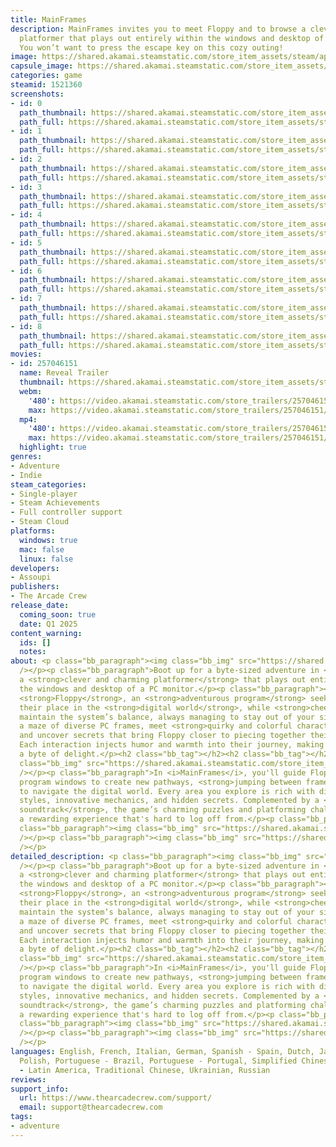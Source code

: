 ```yaml
---
title: MainFrames
description: MainFrames invites you to meet Floppy and to browse a clever and charming
  platformer that plays out entirely within the windows and desktop of a PC monitor.
  You won’t want to press the escape key on this cozy outing!
image: https://shared.akamai.steamstatic.com/store_item_assets/steam/apps/1521360/header.jpg?t=1732724619
capsule_image: https://shared.akamai.steamstatic.com/store_item_assets/steam/apps/1521360/0429de754d5bed6f48d4465a104277d10a7c653f/capsule_231x87.jpg?t=1732724619
categories: game
steamid: 1521360
screenshots:
- id: 0
  path_thumbnail: https://shared.akamai.steamstatic.com/store_item_assets/steam/apps/1521360/ss_26d0662351182f0b0eb7ed4fd8fc2914fa129487.600x338.jpg?t=1732724619
  path_full: https://shared.akamai.steamstatic.com/store_item_assets/steam/apps/1521360/ss_26d0662351182f0b0eb7ed4fd8fc2914fa129487.1920x1080.jpg?t=1732724619
- id: 1
  path_thumbnail: https://shared.akamai.steamstatic.com/store_item_assets/steam/apps/1521360/ss_b246d12dc61c9b2241ceffaf6867e53365cf8be0.600x338.jpg?t=1732724619
  path_full: https://shared.akamai.steamstatic.com/store_item_assets/steam/apps/1521360/ss_b246d12dc61c9b2241ceffaf6867e53365cf8be0.1920x1080.jpg?t=1732724619
- id: 2
  path_thumbnail: https://shared.akamai.steamstatic.com/store_item_assets/steam/apps/1521360/ss_c74f8b3f694d90f49ddc54148d4cac11a55a9769.600x338.jpg?t=1732724619
  path_full: https://shared.akamai.steamstatic.com/store_item_assets/steam/apps/1521360/ss_c74f8b3f694d90f49ddc54148d4cac11a55a9769.1920x1080.jpg?t=1732724619
- id: 3
  path_thumbnail: https://shared.akamai.steamstatic.com/store_item_assets/steam/apps/1521360/ss_c7d4f0bb350b97a29d13b9874eff8e93a7252146.600x338.jpg?t=1732724619
  path_full: https://shared.akamai.steamstatic.com/store_item_assets/steam/apps/1521360/ss_c7d4f0bb350b97a29d13b9874eff8e93a7252146.1920x1080.jpg?t=1732724619
- id: 4
  path_thumbnail: https://shared.akamai.steamstatic.com/store_item_assets/steam/apps/1521360/ss_bd0b03bffede2c0e23bc19c77a1c0905d050e415.600x338.jpg?t=1732724619
  path_full: https://shared.akamai.steamstatic.com/store_item_assets/steam/apps/1521360/ss_bd0b03bffede2c0e23bc19c77a1c0905d050e415.1920x1080.jpg?t=1732724619
- id: 5
  path_thumbnail: https://shared.akamai.steamstatic.com/store_item_assets/steam/apps/1521360/ss_e2538881d058e018c9b3c14c0039c6d44fb3618a.600x338.jpg?t=1732724619
  path_full: https://shared.akamai.steamstatic.com/store_item_assets/steam/apps/1521360/ss_e2538881d058e018c9b3c14c0039c6d44fb3618a.1920x1080.jpg?t=1732724619
- id: 6
  path_thumbnail: https://shared.akamai.steamstatic.com/store_item_assets/steam/apps/1521360/ss_058acca212b441f106427cef7fffc396fcc7169d.600x338.jpg?t=1732724619
  path_full: https://shared.akamai.steamstatic.com/store_item_assets/steam/apps/1521360/ss_058acca212b441f106427cef7fffc396fcc7169d.1920x1080.jpg?t=1732724619
- id: 7
  path_thumbnail: https://shared.akamai.steamstatic.com/store_item_assets/steam/apps/1521360/ss_56f9875edfc5a718d1d744ac12d52b68ee0caecd.600x338.jpg?t=1732724619
  path_full: https://shared.akamai.steamstatic.com/store_item_assets/steam/apps/1521360/ss_56f9875edfc5a718d1d744ac12d52b68ee0caecd.1920x1080.jpg?t=1732724619
- id: 8
  path_thumbnail: https://shared.akamai.steamstatic.com/store_item_assets/steam/apps/1521360/ss_88e06c39e28a85910e946302b47deb74000143ae.600x338.jpg?t=1732724619
  path_full: https://shared.akamai.steamstatic.com/store_item_assets/steam/apps/1521360/ss_88e06c39e28a85910e946302b47deb74000143ae.1920x1080.jpg?t=1732724619
movies:
- id: 257046151
  name: Reveal Trailer
  thumbnail: https://shared.akamai.steamstatic.com/store_item_assets/steam/apps/257046151/movie.293x165.jpg?t=1723737164
  webm:
    '480': https://video.akamai.steamstatic.com/store_trailers/257046151/movie480_vp9.webm?t=1723737164
    max: https://video.akamai.steamstatic.com/store_trailers/257046151/movie_max_vp9.webm?t=1723737164
  mp4:
    '480': https://video.akamai.steamstatic.com/store_trailers/257046151/movie480.mp4?t=1723737164
    max: https://video.akamai.steamstatic.com/store_trailers/257046151/movie_max.mp4?t=1723737164
  highlight: true
genres:
- Adventure
- Indie
steam_categories:
- Single-player
- Steam Achievements
- Full controller support
- Steam Cloud
platforms:
  windows: true
  mac: false
  linux: false
developers:
- Assoupi
publishers:
- The Arcade Crew
release_date:
  coming_soon: true
  date: Q1 2025
content_warning:
  ids: []
  notes:
about: <p class="bb_paragraph"><img class="bb_img" src="https://shared.akamai.steamstatic.com/store_item_assets/steam/apps/1521360/extras/logo03_opti.gif?t=1732724619"
  /></p><p class="bb_paragraph">Boot up for a byte-sized adventure in <i>MainFrames</i>,
  a <strong>clever and charming platformer</strong> that plays out entirely within
  the windows and desktop of a PC monitor.</p><p class="bb_paragraph"></p><p class="bb_paragraph">Join
  <strong>Floppy</strong>, an <strong>adventurous program</strong> seeking to find
  their place in the <strong>digital world</strong>, while <strong>cheeky daemons</strong>
  maintain the system’s balance, always managing to stay out of your sight. Navigate
  a maze of diverse PC frames, meet <strong>quirky and colorful characters</strong>,
  and uncover secrets that bring Floppy closer to piecing together their function.
  Each interaction injects humor and warmth into their journey, making every moment
  a byte of delight.</p><h2 class="bb_tag"></h2><h2 class="bb_tag"></h2><p class="bb_paragraph"><img
  class="bb_img" src="https://shared.akamai.steamstatic.com/store_item_assets/steam/apps/1521360/extras/DaemonsOP_opti.gif?t=1732724619"
  /></p><p class="bb_paragraph">In <i>MainFrames</i>, you'll guide Floppy by rearranging
  program windows to create new pathways, <strong>jumping between frames</strong>
  to navigate the digital world. Every area you explore is rich with distinct visual
  styles, innovative mechanics, and hidden secrets. Complemented by a <strong>micro-chill
  soundtrack</strong>, the game’s charming puzzles and platforming challenges provide
  a rewarding experience that's hard to log off from.</p><p class="bb_paragraph"></p><p
  class="bb_paragraph"><img class="bb_img" src="https://shared.akamai.steamstatic.com/store_item_assets/steam/apps/1521360/extras/TxtFuckedUp.png?t=1732724619"
  /></p><p class="bb_paragraph"><img class="bb_img" src="https://shared.akamai.steamstatic.com/store_item_assets/steam/apps/1521360/extras/Hero_Danse2.gif?t=1732724619"
  /></p>
detailed_description: <p class="bb_paragraph"><img class="bb_img" src="https://shared.akamai.steamstatic.com/store_item_assets/steam/apps/1521360/extras/logo03_opti.gif?t=1732724619"
  /></p><p class="bb_paragraph">Boot up for a byte-sized adventure in <i>MainFrames</i>,
  a <strong>clever and charming platformer</strong> that plays out entirely within
  the windows and desktop of a PC monitor.</p><p class="bb_paragraph"></p><p class="bb_paragraph">Join
  <strong>Floppy</strong>, an <strong>adventurous program</strong> seeking to find
  their place in the <strong>digital world</strong>, while <strong>cheeky daemons</strong>
  maintain the system’s balance, always managing to stay out of your sight. Navigate
  a maze of diverse PC frames, meet <strong>quirky and colorful characters</strong>,
  and uncover secrets that bring Floppy closer to piecing together their function.
  Each interaction injects humor and warmth into their journey, making every moment
  a byte of delight.</p><h2 class="bb_tag"></h2><h2 class="bb_tag"></h2><p class="bb_paragraph"><img
  class="bb_img" src="https://shared.akamai.steamstatic.com/store_item_assets/steam/apps/1521360/extras/DaemonsOP_opti.gif?t=1732724619"
  /></p><p class="bb_paragraph">In <i>MainFrames</i>, you'll guide Floppy by rearranging
  program windows to create new pathways, <strong>jumping between frames</strong>
  to navigate the digital world. Every area you explore is rich with distinct visual
  styles, innovative mechanics, and hidden secrets. Complemented by a <strong>micro-chill
  soundtrack</strong>, the game’s charming puzzles and platforming challenges provide
  a rewarding experience that's hard to log off from.</p><p class="bb_paragraph"></p><p
  class="bb_paragraph"><img class="bb_img" src="https://shared.akamai.steamstatic.com/store_item_assets/steam/apps/1521360/extras/TxtFuckedUp.png?t=1732724619"
  /></p><p class="bb_paragraph"><img class="bb_img" src="https://shared.akamai.steamstatic.com/store_item_assets/steam/apps/1521360/extras/Hero_Danse2.gif?t=1732724619"
  /></p>
languages: English, French, Italian, German, Spanish - Spain, Dutch, Japanese, Korean,
  Polish, Portuguese - Brazil, Portuguese - Portugal, Simplified Chinese, Spanish
  - Latin America, Traditional Chinese, Ukrainian, Russian
reviews:
support_info:
  url: https://www.thearcadecrew.com/support/
  email: support@thearcadecrew.com
tags:
- adventure
---
```


